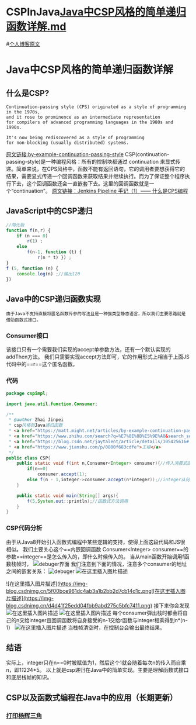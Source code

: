 # CSPInJava[Java中CSP风格的简单递归函数详解.md](https://github.com/40273922/CSPInJSP/files/11180611/Java.CSP.md)
#[个人博客原文](https://blog.csdn.net/m0_73469755/article/details/130022550?spm=1001.2014.3001.5502)
# Java中CSP风格的简单递归函数详解

## 什么是CSP?

```
Continuation-passing style (CPS) originated as a style of programming in the 1970s, 
and it rose to prominence as an intermediate representation 
for compilers of advanced programming languages in the 1980s and 1990s.

It's now being rediscovered as a style of programming 
for non-blocking (usually distributed) systems.
```

[原文链接:by-example-continuation-passing-style](https://matt.might.net/articles/by-example-continuation-passing-style/)
CSP(continuation-passing-style)是一种编程风格：所有的控制块都通过 continuation 来显式传递。简单来说，在CPS风格中，函数不能有返回语句，它的调用者要想获得它的结果，需要显式传递一个回调函数来获取结果并继续执行。而为了保证整个程序执行下去，这个回调函数还会一直嵌套下去。这里的回调函数就是一个“continuation”。
[原文链接：Jenkins Pipeline 手记（1）—— 什么是CPS编程](https://blog.csdn.net/jaytalent/article/details/105425616)

## JavaScript中的CSP递归

```javascript
//简化版
function f(n,r) {
    if (n === 0)
        r(1) ;
    else
        f(n-1, function (t) {
            r(n * t) }) ;
}
f (5, function (n) {
    console.log(n) ;//输出120
})

```

## Java中的CSP递归函数实现

	由于Java不支持直接将匿名函数传参的写法且是一种强类型静态语言，所以我们主要思路就是借助函数式接口。

### Consumer接口

该接口只有一个需要我们实现的accept单参数方法，还有一个默认实现的addThen方法。
我们只需要实现accept方法即可，它的作用形式上相当于上面JS代码中的==r==这个匿名函数。

### 代码

```java
package cspimpl;

import java.util.function.Consumer;

/**
 * @author Zhai Jinpei
 * csp风格的Java递归函数
 * <a href="https://matt.might.net/articles/by-example-continuation-passing-style/">csp在JS中的应用</a>
 * <a href="https://www.zhihu.com/search?q=%E7%8E%8B%E5%9E%A0&search_source=Entity&type=content">csp在Lisp编译器中</a>
 * <a href="https://blog.csdn.net/jaytalent/article/details/105425616#:~:text=%E4%BB%80%E4%B9%88%E6%98%AFCPS%20%E5%9C%A8%E5%87%BD%E6%95%B0%E5%BC%8F%E7%BC%96%E7%A8%8B%E4%B8%AD%EF%BC%8C%20CPS%20%28Continuation-Passing%20Style,%EF%BC%89%E6%98%AF%E4%B8%80%E7%A7%8D%E7%BC%96%E7%A8%8B%E9%A3%8E%E6%A0%BC%EF%BC%9A%20%E6%89%80%E6%9C%89%E7%9A%84%E6%8E%A7%E5%88%B6%E5%9D%97%E9%83%BD%E9%80%9A%E8%BF%87%20continuation%20%E6%9D%A5%E6%98%BE%E5%BC%8F%E4%BC%A0%E9%80%92%20%E3%80%82">csp的概念</a>
 * <a href="https://www.jianshu.com/p/0800f683cdfe">王垠</a>
 */
public class CSP{
    public static void f(int n,Consumer<Integer> consumer){//传入消费式函数
        if(n==0)
            consumer.accept(1);
        else f(n - 1,integer->consumer.accept(n*integer));//integer从何处传入？
    }

    public static void main(String[] args){
        f(5,System.out::println);//函数式方法调用
    }
}
```

### CSP代码分析

由于从Java8开始引入函数式编程中某些逻辑的支持，使得上面这段代码和JS很相似。
我们主要关心这个==内嵌回调函数 Consumer&lt;Integer&gt; consumer==的参数==integer==是怎么传入的，即什么时候传入的。
当从main函数开始调用f函数栈帧时，
![debuger界面](https://img-blog.csdnimg.cn/ad31cb4f90334e36a04632d69c91f3a2.png)
我们注意到下面的情况，注意多个consumer的地址之间的嵌套关系：
![debuger](https://img-blog.csdnimg.cn/9130d1a1b992446cb6ffc36eb62aecac.png)
![在这里插入图片描述](https://img-blog.csdnimg.cn/a2977c87e0dd44c0a9477a405cb032ed.png)

![在这里插入图片描述](https://img-blog.csdnimg.cn/5f00bce961dc4ab3a1b2bb2d7cb14d1c.png![在这里插入图片描述](https://img-blog.csdnimg.cn/d4d41f25edd04fbb9abd275c5bfc7411.png)
接下来你会发现
![在这里插入图片描述](https://img-blog.csdnimg.cn/3def092e14e447aab406028103137bae.png)
![在这里插入图片描述](https://img-blog.csdnimg.cn/c4fd69fd8f2b4d86957dbb4db3c1fa96.png)
每个consumer弹出栈时都会将自己的n交给integer且回调函数将自身接受的n-1交给r函数与integer相乘得到n*(n-1）
![在这里插入图片描述](https://img-blog.csdnimg.cn/719c3583891d4feabcac789a2a1d4e8c.png)
当栈帧清空时，在控制台会输出最终结果。

## 结语

实际上，integer只在n==0时被赋值为1，然后这个1就会随着每次n的传入而自乘n，即1*1*2*3*4*5。
以上就是csp递归在Java中的简单实现。主要是理解函数式接口和底层栈帧的知识。
## CSP以及函数式编程在Java中的应用（长期更新）
### [打印杨辉三角](https://github.com/40273922/CSPInJSP/blob/master/src/cspimpl/CSP_Appliaction.java)

